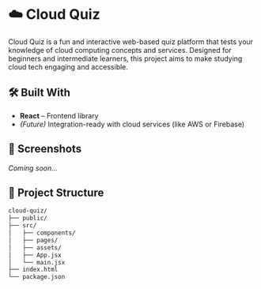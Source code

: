# ☁️ Cloud Quiz

Cloud Quiz is a fun and interactive web-based quiz platform that tests your knowledge of cloud computing concepts and services. Designed for beginners and intermediate learners, this project aims to make studying cloud tech engaging and accessible.

##

## 🛠️ Built With

- **React** – Frontend library
- *(Future)* Integration-ready with cloud services (like AWS or Firebase)

## 📸 Screenshots

*Coming soon...*

## 📂 Project Structure

```bash
cloud-quiz/
├── public/
├── src/
│   ├── components/
│   ├── pages/
│   ├── assets/
│   ├── App.jsx
│   └── main.jsx
├── index.html
└── package.json
```
